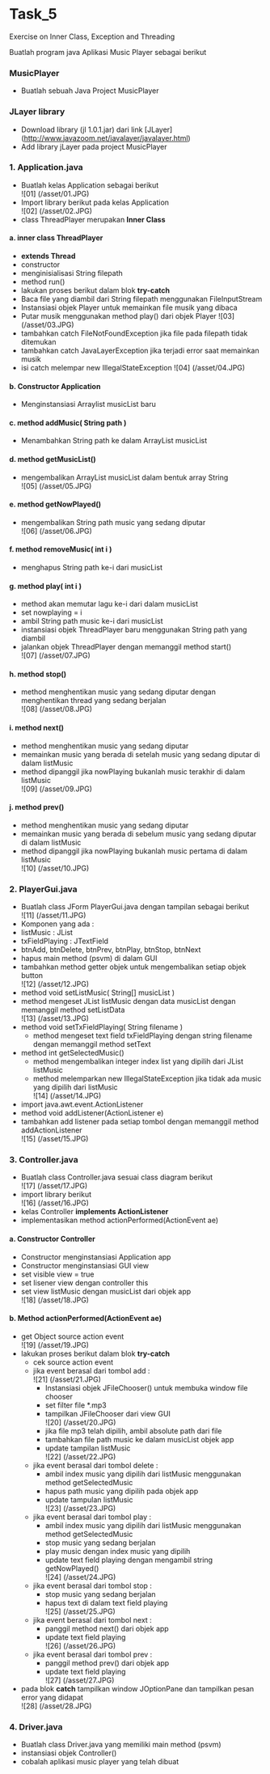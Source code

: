 # Task_5
Exercise on Inner Class, Exception and Threading


Buatlah program java Aplikasi Music Player sebagai berikut

### MusicPlayer
* Buatlah sebuah Java Project MusicPlayer</b>

### JLayer library
* Download library (jl 1.0.1.jar) dari link [JLayer] (http://www.javazoom.net/javalayer/javalayer.html)
* Add library jLayer pada project MusicPlayer

### 1. Application.java
* Buatlah kelas Application sebagai berikut <br>
 ![01] (/asset/01.JPG) <br>
* Import library berikut pada kelas Application<br>
 ![02] (/asset/02.JPG) <br>
* class ThreadPlayer merupakan <b> Inner Class </b>

#### a. inner class ThreadPlayer
* <b> extends Thread </b>
* constructor
 * menginisialisasi String filepath
* method run()
 * lakukan proses berikut dalam blok <b> try-catch </b>
 * Baca file yang diambil dari String filepath menggunakan FileInputStream
 * Instansiasi objek Player untuk memainkan file musik yang dibaca
 * Putar musik menggunakan method play() dari objek Player
  ![03] (/asset/03.JPG) <br>
 * tambahkan catch FileNotFoundException jika file pada filepath tidak ditemukan
 * tambahkan catch JavaLayerException jika terjadi error saat memainkan musik
 * isi catch melempar new IllegalStateException 
  ![04] (/asset/04.JPG) <br>

#### b. Constructor Application
* Menginstansiasi Arraylist musicList baru

#### c. method addMusic( String path )
* Menambahkan String path ke dalam ArrayList musicList

#### d. method getMusicList()
* mengembalikan ArrayList musicList dalam bentuk array String<br>
	![05] (/asset/05.JPG) <br>

#### e. method getNowPlayed()
* mengembalikan String path music yang sedang diputar<br>
	![06] (/asset/06.JPG) <br>

#### f. method removeMusic( int i )
* menghapus String path ke-i dari musicList

#### g. method play( int i )
* method akan memutar lagu ke-i dari dalam musicList
* set nowplaying = i
* ambil String path music ke-i dari musicList
* instansiasi objek ThreadPlayer baru menggunakan String path yang diambil
* jalankan objek ThreadPlayer dengan memanggil method start()<br>
	![07] (/asset/07.JPG) <br>

#### h. method stop()
* method menghentikan music yang sedang diputar dengan menghentikan thread yang sedang berjalan<br>
	![08] (/asset/08.JPG) <br>

#### i. method next()
* method menghentikan music yang sedang diputar 
* memainkan music yang berada di setelah music yang sedang diputar di dalam listMusic
* method dipanggil jika nowPlaying bukanlah music terakhir di dalam listMusic<br>
	![09] (/asset/09.JPG) <br>

#### j. method prev()
* method menghentikan music yang sedang diputar 
* memainkan music yang berada di sebelum music yang sedang diputar di dalam listMusic
* method dipanggil jika nowPlaying bukanlah music pertama di dalam listMusic<br>
	![10] (/asset/10.JPG) <br>

### 2. PlayerGui.java
* Buatlah class JForm PlayerGui.java dengan tampilan sebagai berikut <br>
![11] (/asset/11.JPG) <br>
* Komponen yang ada : 
 * listMusic : JList 
 * txFieldPlaying : JTextField
 * btnAdd, btnDelete, btnPrev, btnPlay, btnStop, btnNext
* hapus main method (psvm) di dalam GUI
* tambahkan method getter objek untuk mengembalikan setiap objek button<br>
	![12] (/asset/12.JPG) <br>
* method void setListMusic( String[] musicList )
 * method mengeset JList listMusic dengan data musicList dengan memanggil method setListData<br>
	![13] (/asset/13.JPG) <br>
* method void setTxFieldPlaying( String filename )
  * method mengeset text field txFieldPlaying dengan string filename dengan memanggil method setText 
* method int getSelectedMusic()
  * method mengembalikan integer index list yang dipilih dari JList listMusic
  * method melemparkan new IllegalStateException jika tidak ada music yang dipilih dari listMusic<br>
	![14] (/asset/14.JPG) <br>
* import java.awt.event.ActionListener
* method void addListener(ActionListener e)
 * tambahkan add listener pada setiap tombol dengan memanggil method addActionListener<br>
	![15] (/asset/15.JPG) <br>

### 3. Controller.java
* Buatlah class Controller.java sesuai class diagram berikut <br>
	![17] (/asset/17.JPG) <br>
* import library berikut<br>
	![16] (/asset/16.JPG) <br>
* kelas Controller <b> implements ActionListener </b>
* implementasikan method actionPerformed(ActionEvent ae)

#### a. Constructor Controller
* Constructor menginstansiasi Application app
* Constructor menginstansiasi GUI view
* set visible view = true
* set lisener view dengan controller this
* set view listMusic dengan musicList dari objek app <br>
	![18] (/asset/18.JPG) <br>

#### b. Method actionPerformed(ActionEvent ae)
* get Object source action event<br>
	![19] (/asset/19.JPG) <br>
* lakukan proses berikut dalam blok <b> try-catch </b>
  * cek source action event
  * jika event berasal dari tombol add : <br>
	![21] (/asset/21.JPG) <br>
    * Instansiasi objek JFileChooser() untuk membuka window file chooser
    * set filter file *.mp3
    * tampilkan JFileChooser dari view GUI<br>
	![20] (/asset/20.JPG) <br>
    * jika file mp3 telah dipilih, ambil absolute path dari file
    * tambahkan file path music ke dalam musicList objek app
    * update tampilan listMusic<br>
	![22] (/asset/22.JPG) <br>
  * jika event berasal dari tombol delete : 
    * ambil index music yang dipilih dari listMusic menggunakan method getSelectedMusic
    * hapus path music yang dipilih pada objek app
    * update tampulan listMusic<br>
	![23] (/asset/23.JPG) <br>
  * jika event berasal dari tombol play : 
    * ambil index music yang dipilih dari listMusic menggunakan method getSelectedMusic
    * stop music yang sedang berjalan
    * play music dengan index music yang dipilih
    * update text field playing dengan mengambil string getNowPlayed()<br>
	![24] (/asset/24.JPG) <br>
  * jika event berasal dari tombol stop : 
    * stop music yang sedang berjalan
    * hapus text di dalam text field playing<br>
	![25] (/asset/25.JPG) <br>
  * jika event berasal dari tombol next : 
    * panggil method next() dari objek app
    * update text field playing<br>
	![26] (/asset/26.JPG) <br>
  * jika event berasal dari tombol prev : 
    * panggil method prev() dari objek app
    * update text field playing<br>
	![27] (/asset/27.JPG) <br>
* pada blok <b>catch</b> tampilkan window JOptionPane dan tampilkan pesan error yang didapat<br>
	![28] (/asset/28.JPG) <br>

### 4. Driver.java
* Buatlah class Driver.java yang memiliki main method (psvm)
* instansiasi objek Controller()
* cobalah aplikasi music player yang telah dibuat

